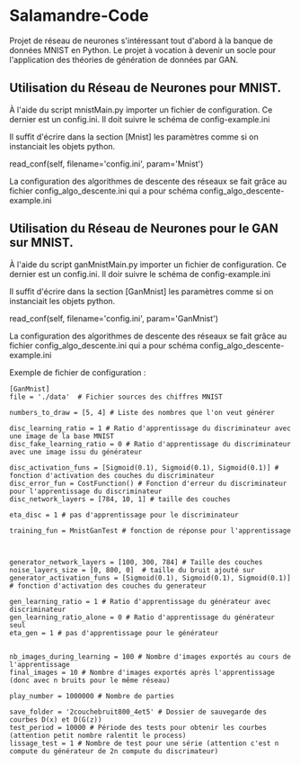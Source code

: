# Salamandre-Code
Projet de réseau de neurones s'intéressant tout d'abord à la banque de données MNIST en Python.
Le projet à vocation à devenir un socle pour l'application des théories de génération de données par GAN.


## Utilisation du Réseau de Neurones pour MNIST.

À l'aide du script mnistMain.py importer un fichier de configuration.
Ce dernier est un config.ini. Il doit suivre le schéma de config-example.ini

Il suffit d'écrire dans la section [Mnist] les paramètres comme si on instanciait les objets python.

read_conf(self, filename='config.ini', param='Mnist')

La configuration des algorithmes de descente des réseaux se fait grâce au fichier 
config_algo_descente.ini qui a pour schéma config_algo_descente-example.ini


## Utilisation du Réseau de Neurones pour le GAN sur MNIST.

À l'aide du script ganMnistMain.py importer un fichier de configuration.
Ce dernier est un config.ini. Il doir suivre le schéma de config-example.ini

Il suffit d'écrire dans la section [GanMnist] les paramètres comme si on instanciait les objets
python.

read_conf(self, filename='config.ini', param='GanMnist')

La configuration des algorithmes de descente des réseaux se fait grâce au fichier 
config_algo_descente.ini qui a pour schéma config_algo_descente-example.ini

Exemple de fichier de configuration :

```
[GanMnist]
file = './data'  # Fichier sources des chiffres MNIST

numbers_to_draw = [5, 4] # Liste des nombres que l'on veut générer
 
disc_learning_ratio = 1 # Ratio d'apprentissage du discriminateur avec une image de la base MNIST
disc_fake_learning_ratio = 0 # Ratio d'apprentissage du discriminateur avec une image issu du générateur

disc_activation_funs = [Sigmoid(0.1), Sigmoid(0.1), Sigmoid(0.1)] # fonction d'activation des couches du discriminateur
disc_error_fun = CostFunction() # Fonction d'erreur du discriminateur pour l'apprentissage du discriminateur
disc_network_layers = [784, 10, 1] # taille des couches 

eta_disc = 1 # pas d'apprentissage pour le discriminateur

training_fun = MnistGanTest # fonction de réponse pour l'apprentissage 



generator_network_layers = [100, 300, 784] # Taille des couches 
noise_layers_size = [0, 800, 0]  # taille du bruit ajouté sur 
generator_activation_funs = [Sigmoid(0.1), Sigmoid(0.1), Sigmoid(0.1)] # fonction d'activation des couches du generateur

gen_learning_ratio = 1 # Ratio d'apprentissage du générateur avec discriminateur
gen_learning_ratio_alone = 0 # Ratio d'apprentissage du générateur seul
eta_gen = 1 # pas d'apprentissage pour le générateur


nb_images_during_learning = 100 # Nombre d'images exportés au cours de l'apprentissage
final_images = 10 # Nombre d'images exportés après l'apprentissage (donc avec n bruits pour le même réseau)

play_number = 1000000 # Nombre de parties

save_folder = '2couchebruit800_4et5' # Dossier de sauvegarde des courbes D(x) et D(G(z))
test_period = 10000 # Période des tests pour obtenir les courbes (attention petit nombre ralentit le process)
lissage_test = 1 # Nombre de test pour une série (attention c'est n compute du générateur de 2n compute du discrimateur) 

```
